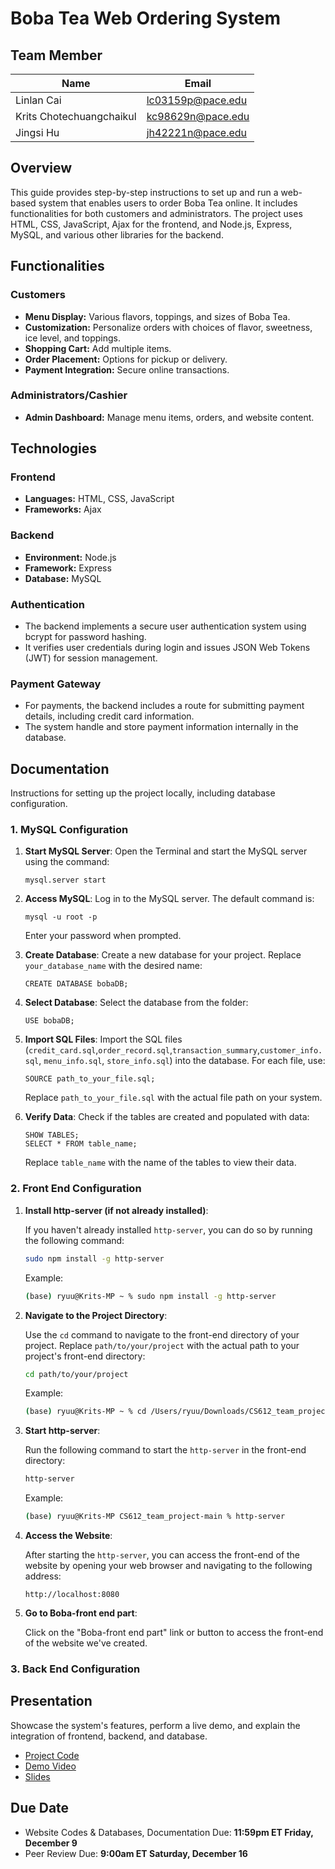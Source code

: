 
# **Boba Tea Web Ordering System**
## **Team Member**
| Name                     | Email                  |
|--------------------------|------------------------|
| Linlan Cai               | lc03159p@pace.edu      |
| Krits Chotechuangchaikul | kc98629n@pace.edu      |
| Jingsi Hu                | jh42221n@pace.edu      |


## **Overview**
This guide provides step-by-step instructions to set up and run a web-based system that enables users to order Boba Tea online. It includes functionalities for both customers and administrators. The project uses HTML, CSS, JavaScript, Ajax for the frontend, and Node.js, Express, MySQL, and various other libraries for the backend. 

## **Functionalities**

### **Customers**
- **Menu Display:** Various flavors, toppings, and sizes of Boba Tea.
- **Customization:** Personalize orders with choices of flavor, sweetness, ice level, and toppings.
- **Shopping Cart:** Add multiple items.
- **Order Placement:** Options for pickup or delivery.
- **Payment Integration:** Secure online transactions.

### **Administrators/Cashier**
- **Admin Dashboard:** Manage menu items, orders, and website content.

## **Technologies**

### **Frontend**
- **Languages:** HTML, CSS, JavaScript
- **Frameworks:** Ajax

### **Backend**
- **Environment:** Node.js
- **Framework:** Express 
- **Database:** MySQL

### **Authentication**
- The backend implements a secure user authentication system using bcrypt for password hashing.
- It verifies user credentials during login and issues JSON Web Tokens (JWT) for session management.

### **Payment Gateway**
- For payments, the backend includes a route for submitting payment details, including credit card information.
- The system handle and store payment information internally in the database.

## **Documentation**
Instructions for setting up the project locally, including database configuration.

### **1. MySQL Configuration**

1. **Start MySQL Server**: Open the Terminal and start the MySQL server using the command:
   ```
   mysql.server start
   ```

2. **Access MySQL**: Log in to the MySQL server. The default command is:
   ```
   mysql -u root -p
   ```
   Enter your password when prompted.

3. **Create Database**: Create a new database for your project. Replace `your_database_name` with the desired name:
   ```
   CREATE DATABASE bobaDB;
   ```

4. **Select Database**: Select the database from the folder:
   ```
   USE bobaDB;
   ```

5. **Import SQL Files**: Import the SQL files (`credit_card.sql`,`order_record.sql`,`transaction_summary`,`customer_info.sql`, `menu_info.sql`, `store_info.sql`) into the database. For each file, use:
   ```
   SOURCE path_to_your_file.sql;
   ```
   Replace `path_to_your_file.sql` with the actual file path on your system.

6. **Verify Data**: Check if the tables are created and populated with data:
   ```
   SHOW TABLES;
   SELECT * FROM table_name;
   ```
   Replace `table_name` with the name of the tables to view their data.
   
### **2. Front End Configuration**
1. **Install http-server (if not already installed)**:
   
   If you haven't already installed `http-server`, you can do so by running the following command:

   ```bash
   sudo npm install -g http-server
   ```

   Example:

   ```bash
   (base) ryuu@Krits-MP ~ % sudo npm install -g http-server
   ```

2. **Navigate to the Project Directory**:

   Use the `cd` command to navigate to the front-end directory of your project. Replace `path/to/your/project` with the actual path to your project's front-end directory:

   ```bash
   cd path/to/your/project
   ```

   Example:

   ```bash
   (base) ryuu@Krits-MP ~ % cd /Users/ryuu/Downloads/CS612_team_project-main
   ```

3. **Start http-server**:

   Run the following command to start the `http-server` in the front-end directory:

   ```bash
   http-server
   ```

   Example:

   ```bash
   (base) ryuu@Krits-MP CS612_team_project-main % http-server
   ```

4. **Access the Website**:

   After starting the `http-server`, you can access the front-end of the website by opening your web browser and navigating to the following address:

   ```
   http://localhost:8080
   ```

5. **Go to Boba-front end part**:

   Click on the "Boba-front end part" link or button to access the front-end of the website we've created.
   
### **3. Back End Configuration**

## **Presentation**
Showcase the system's features, perform a live demo, and explain the integration of frontend, backend, and database.
- [Project Code](https://github.com/lialazyoaf/CS612_team_project)
- [Demo Video](https://github.com/lialazyoaf/CS612_team_project/blob/main/WhatsApp%20Video%202023-12-09%20at%2012.09.19%20AM.mp4)
- [Slides]()
## **Due Date**
- Website Codes & Databases, Documentation Due: **11:59pm ET Friday, December 9**
- Peer Review Due: **9:00am ET Saturday, December 16**

